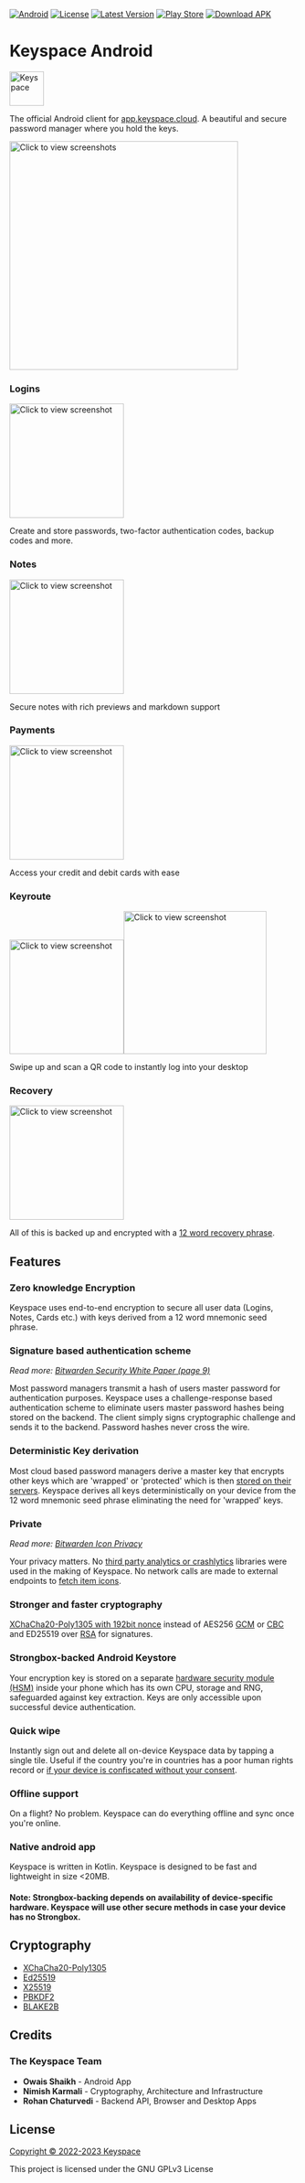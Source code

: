 [![Android](https://img.shields.io/badge/Android-8.1+-138808.svg?style=flat-square&logo=android)](https://wearos.google.com)
[![License](https://img.shields.io/badge/License-GPLv3-purple?style=flat-square&logo=libreoffice)](LICENSE)
[![Latest Version](https://img.shields.io/github/v/tag/Keyspace-cloud/android?label=Version&style=flat-square&logo=semver)](https://github.com/Keyspace-cloud/android/tags)
[![Play Store](https://img.shields.io/badge/Play%20Store-Click%20Here-3DDC84?style=flat-square&logo=googleplay)](https://play.google.com/store/apps/details?id=cloud.keyspace.android)
[![Download APK](https://img.shields.io/badge/Download%20APK-Click%20Here-blue?style=flat-square&logo=dropbox)](https://github.com/Keyspace-cloud/android/releases/)

# Keyspace Android

<img src = "app/src/main/res/mipmap-xhdpi/ic_launcher_round.png" alt = "Keyspace" width = "60dp">

The official Android client for [app.keyspace.cloud](https://app.keyspace.cloud/). A beautiful and secure password manager where you hold the keys.

<img src="misc_assets/app-previews/readme/2phones.png" width="400px"  alt="Click to view screenshots">

### Logins

<img src="misc_assets/app-previews/readme/mini-login.png" width="200px"  alt="Click to view screenshot">

Create and store passwords, two-factor authentication codes, backup codes and more. 

### Notes

<img src="misc_assets/app-previews/readme/notes.png" width="200px"  alt="Click to view screenshot">

Secure notes with rich previews and markdown support

### Payments

<img src="misc_assets/app-previews/readme/cards.png" width="200px"  alt="Click to view screenshot">

Access your credit and debit cards with ease

### Keyroute

<img src="misc_assets/app-previews/readme/keyroute-scan.png" width="200px"  alt="Click to view screenshot"><img src="misc_assets/app-previews/readme/keyroute-success.png" width="250px"  alt="Click to view screenshot">

Swipe up and scan a QR code to instantly log into your desktop

### Recovery

<img src="misc_assets/app-previews/readme/words.png" width="200px"  alt="Click to view screenshot">

All of this is backed up and encrypted with a [12 word recovery phrase](https://github.com/bitcoin/bips/blob/master/bip-0039.mediawiki).

## Features

### Zero knowledge Encryption

Keyspace uses end-to-end encryption to secure all user data (Logins, Notes, Cards etc.) with keys derived from a 12 word mnemonic seed phrase.

### Signature based authentication scheme

_Read more: [Bitwarden Security White Paper (page 9)](https://bitwarden.com/images/resources/security-white-paper-download.pdf)_

Most password managers transmit a hash of users master password for authentication purposes. Keyspace uses a challenge-response based authentication scheme to eliminate users master password hashes being stored on the backend. The client simply signs cryptographic challenge and sends it to the backend. Password hashes never cross the wire.

### Deterministic Key derivation

Most cloud based password managers derive a master key that encrypts other keys which are 'wrapped' or 'protected' which is then [stored on their servers](https://bitwarden.com/images/resources/security-white-paper-download.pdf). Keyspace derives all keys deterministically on your device from the 12 word mnemonic seed phrase eliminating the need for 'wrapped' keys. 

### Private

_Read more: [Bitwarden Icon Privacy](https://github.com/bitwarden/mobile/issues/2087)_

Your privacy matters. No [third party analytics or crashlytics](https://www.androidpolice.com/2021/02/26/lastpass-analytics-code-raises-questions-about-potential-security-issues/) libraries were used in the making of Keyspace. 
No network calls are made to external endpoints to [fetch item icons](https://bitwarden.com/help/website-icons/). 

### Stronger and faster cryptography

[XChaCha20-Poly1305 with 192bit nonce](https://en.wikipedia.org/wiki/ChaCha20-Poly1305#XChaCha20-Poly1305_%E2%80%93_extended_nonce_variant) instead of AES256 [GCM](https://doc.libsodium.org/secret-key_cryptography/aead/aes-256-gcm#warning) or [CBC](https://alicegg.tech/2019/06/23/aes-cbc.html) and ED25519 over [RSA](https://leanpub.com/gocrypto/read#leanpub-auto-ed25519) for signatures.

### Strongbox-backed Android Keystore

Your encryption key is stored on a separate [hardware security module (HSM)](https://developer.android.com/training/articles/keystore#HardwareSecurityModule) inside your phone which has its own CPU, storage and RNG, safeguarded against key extraction. Keys are only accessible upon successful device authentication.

### Quick wipe

Instantly sign out and delete all on-device Keyspace data by tapping a single tile. Useful if the country you're in countries has a poor human rights record or [if your device is confiscated without your consent](https://www.dailydot.com/debug/greenwald-partner-david-miranda-detained-airport/).

### Offline support

On a flight? No problem. Keyspace can do everything offline and sync once you're online.

### Native android app

Keyspace is written in Kotlin. Keyspace is designed to be fast and lightweight in size <20MB.

#### Note: Strongbox-backing depends on availability of device-specific hardware. Keyspace will use other secure methods in case your device has no Strongbox.

## Cryptography

- [XChaCha20-Poly1305](https://doc.libsodium.org/secret-key_cryptography/aead/chacha20-poly1305/xchacha20-poly1305_construction)
- [Ed25519](https://doc.libsodium.org/secret-key_cryptography/aead/chacha20-poly1305/xchacha20-poly1305_construction)
- [X25519](https://doc.libsodium.org/key_exchange#usage)
- [PBKDF2](https://github.com/bitcoin/bips/blob/master/bip-0039.mediawiki#from-mnemonic-to-seed)
- [BLAKE2B](https://doc.libsodium.org/key_derivation#deriving-keys-from-a-single-high-entropy-key)

## Credits

### The Keyspace Team

- **Owais Shaikh** - Android App
- **Nimish Karmali** - Cryptography, Architecture and Infrastructure
- **Rohan Chaturvedi** - Backend API, Browser and Desktop Apps

## License

[Copyright © 2022-2023 Keyspace](LICENSE)

This project is licensed under the GNU GPLv3 License
